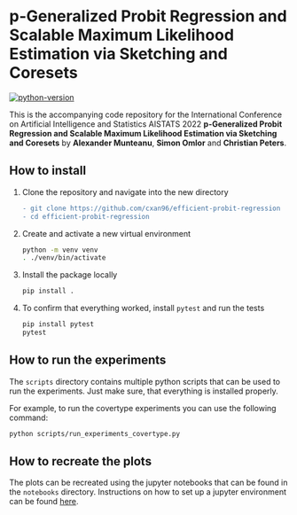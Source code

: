 # p-Generalized Probit Regression and Scalable Maximum Likelihood Estimation via Sketching and Coresets

[![python-version](https://img.shields.io/badge/python-3.8%20%7C%203.9-blue)](https://img.shields.io/badge/python-3.8%20%7C%203.9-blue)

This is the accompanying code repository for the International Conference on Artificial Intelligence and Statistics AISTATS 2022
**p-Generalized Probit Regression and Scalable Maximum Likelihood Estimation via Sketching and Coresets** by
**Alexander Munteanu**, **Simon Omlor** and **Christian Peters**.

## How to install

1. Clone the repository and navigate into the new directory

   ```diff
   - git clone https://github.com/cxan96/efficient-probit-regression 
   - cd efficient-probit-regression
   ```


2. Create and activate a new virtual environment

   ```bash
   python -m venv venv
   . ./venv/bin/activate
   ```

3. Install the package locally

   ```bash
   pip install .
   ```

4. To confirm that everything worked, install `pytest` and run the tests
   ```bash
   pip install pytest
   pytest
   ```

## How to run the experiments

The `scripts` directory contains multiple python scripts that can be
used to run the experiments.
Just make sure, that everything is installed properly.

For example, to run the covertype experiments you can use the following command:

```bash
python scripts/run_experiments_covertype.py
```

## How to recreate the plots

The plots can be recreated using the jupyter notebooks that can be
found in the `notebooks` directory.
Instructions on how to set up a jupyter environment can be found
[here](https://jupyter.org/).




